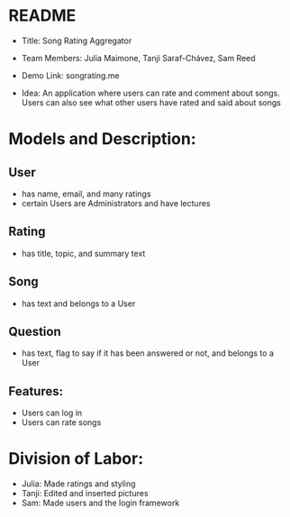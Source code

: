 # README

* Title:​ Song Rating Aggregator
* Team​ ​Members:​ Julia Maimone, Tanji Saraf-Chávez, Sam Reed
* Demo​ ​Link:​ songrating.me

* Idea:​ ​An application where users can rate and comment about songs. Users can also see what other users have rated and said about songs

# Models​ ​and​ ​Description:

## User
* has name, email, and many ratings
* certain Users are Administrators and have lectures

## Rating
* has title, topic, and summary text

## Song
* has text and belongs to a User

## Question
* has text, flag to say if it has been answered or not, and belongs to a User

## Features: 
* Users can log in
* Users can rate songs

# Division​ ​of​ ​Labor: 
* Julia: Made ratings and styling
* Tanji: Edited and inserted pictures
* Sam: Made users and the login framework